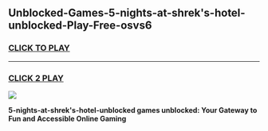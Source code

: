 
## Unblocked-Games-5-nights-at-shrek's-hotel-unblocked-Play-Free-osvs6
<h3>
<a href="https://premium76.site?title=5-nights-at-shrek's-hotel-unblocked&ref=18A1">CLICK TO PLAY</a></h3>
<hr>

<h3>
<a href="https://premium76.site?title=5-nights-at-shrek's-hotel-unblocked&ref=18A1">CLICK 2 PLAY</a>
  
</h3>

<a href="https://premium76.site?title=5-nights-at-shrek's-hotel-unblocked&ref=18A1"><img src="https://clearcache.store/games.png"></a>


**5-nights-at-shrek's-hotel-unblocked games unblocked: Your Gateway to Fun and Accessible Online Gaming**
